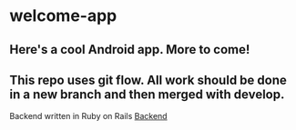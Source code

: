 # welcome-app
Here's a cool Android app. More to come!
-
This repo uses git flow. All work should be done in a new branch and then merged with develop.
-
Backend written in Ruby on Rails
[Backend](https://github.com/anderssonjohn/Welcome-backend)
